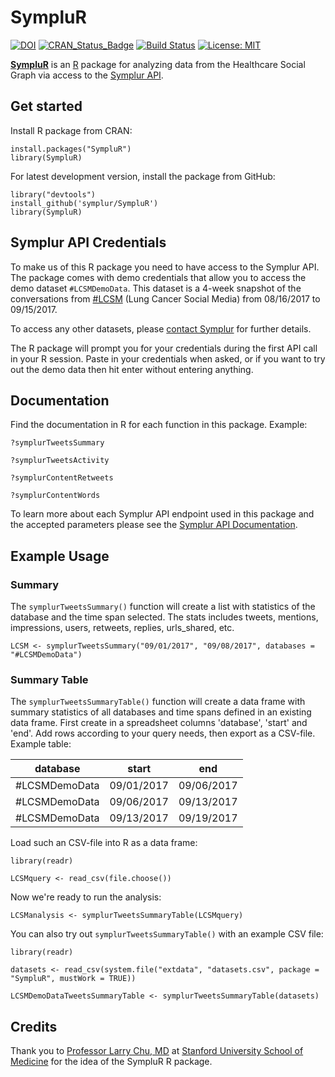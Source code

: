 # SympluR

[![DOI](https://zenodo.org/badge/122243873.svg)](https://zenodo.org/badge/latestdoi/122243873)
[![CRAN_Status_Badge](http://www.r-pkg.org/badges/version-last-release/SympluR)](https://cran.r-project.org/package=SympluR)
[![Build Status](https://travis-ci.org/symplur/SympluR.svg?branch=master)](https://travis-ci.org/symplur/SympluR)
[![License: MIT](https://img.shields.io/badge/License-MIT-blue.svg)](https://github.com/HealthCatalystSLC/healthcareai-r/blob/master/LICENSE)

**[SympluR](https://CRAN.R-project.org/package=SympluR)** is an [R](https://www.r-project.org) package for analyzing data from the Healthcare Social Graph via access to the [Symplur API](https://api.symplur.com/v1/docs).

## Get started

Install R package from CRAN:

```
install.packages("SympluR")
library(SympluR)
```

For latest development version, install the package from GitHub:

```
library("devtools")
install_github('symplur/SympluR')
library(SympluR)
```

## Symplur API Credentials

To make us of this R package you need to have access to the Symplur API. The package comes with demo credentials that allow you to access the demo dataset `#LCSMDemoData`. This dataset is a 4-week snapshot of the conversations from [#LCSM](https://www.symplur.com/healthcare-hashtags/lcsm/) (Lung Cancer Social Media) from 08/16/2017 to 09/15/2017.

To access any other datasets, please [contact Symplur](https://www.symplur.com/contact/) for further details.

The R package will prompt you for your credentials during the first API call in your R session. Paste in your credentials when asked, or if you want to try out the demo data then hit enter without entering anything.

## Documentation

Find the documentation in R for each function in this package. Example:

`?symplurTweetsSummary`

`?symplurTweetsActivity`

`?symplurContentRetweets`

`?symplurContentWords`

To learn more about each Symplur API endpoint used in this package and the accepted parameters please see the [Symplur API Documentation](https://api.symplur.com/v1/docs).

## Example Usage

### Summary

The `symplurTweetsSummary()` function will create a list with statistics of the database and the time span selected. The stats includes tweets, mentions, impressions, users, retweets, replies, urls_shared, etc.

`LCSM <- symplurTweetsSummary("09/01/2017", "09/08/2017", databases = "#LCSMDemoData")`

### Summary Table

The `symplurTweetsSummaryTable()` function will create a data frame with summary statistics of all databases and time spans defined in an existing data frame.
First create in a spreadsheet columns 'database', 'start' and 'end'. Add rows according to your query needs, then export as a CSV-file. Example table:

| database      | start      | end        |
| ------------- | ---------- | ---------- |
| #LCSMDemoData | 09/01/2017 | 09/06/2017 |
| #LCSMDemoData | 09/06/2017 | 09/13/2017 |
| #LCSMDemoData | 09/13/2017 | 09/19/2017 |

Load such an CSV-file into R as a data frame:

`library(readr)`

`LCSMquery <- read_csv(file.choose())`

Now we're ready to run the analysis:

`LCSManalysis <- symplurTweetsSummaryTable(LCSMquery)`

You can also try out `symplurTweetsSummaryTable()` with an example CSV file:

`library(readr)`

`datasets <- read_csv(system.file("extdata", "datasets.csv", package = "SympluR", mustWork = TRUE))`

`LCSMDemoDataTweetsSummaryTable <- symplurTweetsSummaryTable(datasets)`

## Credits

Thank you to [Professor Larry Chu, MD](https://twitter.com/larrychu) at [Stanford University School of Medicine](https://medicinex.stanford.edu) for the idea of the SympluR R package.
